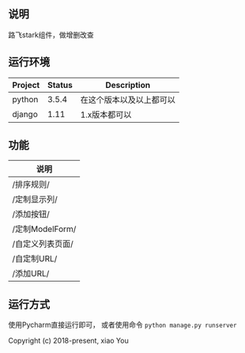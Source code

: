 ## 说明
路飞stark组件，做增删改查

## 运行环境

| Project | Status | Description |
|---------|--------|-------------|
| python          | 3.5.4 | 在这个版本以及以上都可以 |
| django                | 1.11 | 1.x版本都可以 |

## 功能

| 说明 | 
|---------|
| /排序规则/          |
| /定制显示列/          |
| /添加按钮/          |
| /定制ModelForm/          |
| /自定义列表页面/          |
| /自定制URL/          |
| /添加URL/          |


## 运行方式

使用Pycharm直接运行即可，
或者使用命令
`python manage.py runserver`


Copyright (c) 2018-present, xiao You